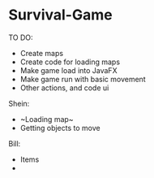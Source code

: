 # Survival-Game

TO DO:
* Create maps
* Create code for loading maps
* Make game load into JavaFX
* Make game run with basic movement
* Other actions, and code ui


Shein:
* ~Loading map~
* Getting objects to move

Bill:
* Items
*